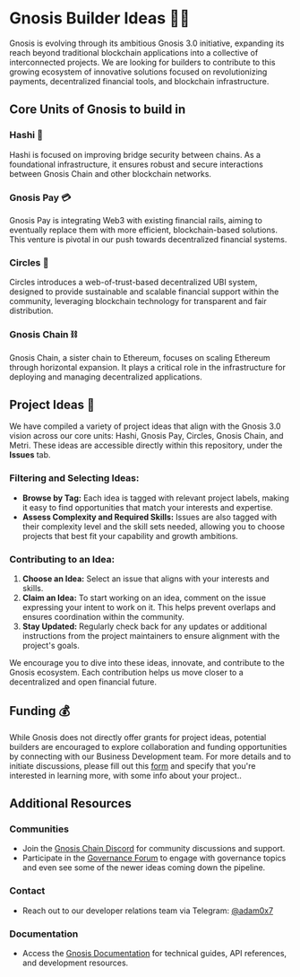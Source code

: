# Gnosis Builder Ideas 🦉🧠

Gnosis is evolving through its ambitious Gnosis 3.0 initiative, expanding its reach beyond traditional blockchain applications into a collective of interconnected projects. We are looking for builders to contribute to this growing ecosystem of innovative solutions focused on revolutionizing payments, decentralized financial tools, and blockchain infrastructure.

## Core Units of Gnosis to build in

### Hashi 🌉
Hashi is focused on improving bridge security between chains. As a foundational infrastructure, it ensures robust and secure interactions between Gnosis Chain and other blockchain networks.

### Gnosis Pay 💳
Gnosis Pay is integrating Web3 with existing financial rails, aiming to eventually replace them with more efficient, blockchain-based solutions. This venture is pivotal in our push towards decentralized financial systems.

### Circles 🔵
Circles introduces a web-of-trust-based decentralized UBI system, designed to provide sustainable and scalable financial support within the community, leveraging blockchain technology for transparent and fair distribution.

### Gnosis Chain ⛓️
Gnosis Chain, a sister chain to Ethereum, focuses on scaling Ethereum through horizontal expansion. It plays a critical role in the infrastructure for deploying and managing decentralized applications.

## Project Ideas 🧠

We have compiled a variety of project ideas that align with the Gnosis 3.0 vision across our core units: Hashi, Gnosis Pay, Circles, Gnosis Chain, and Metri. These ideas are accessible directly within this repository, under the **Issues** tab.

### Filtering and Selecting Ideas:
- **Browse by Tag:** Each idea is tagged with relevant project labels, making it easy to find opportunities that match your interests and expertise.
- **Assess Complexity and Required Skills:** Issues are also tagged with their complexity level and the skill sets needed, allowing you to choose projects that best fit your capability and growth ambitions.

### Contributing to an Idea:
1. **Choose an Idea:** Select an issue that aligns with your interests and skills.
2. **Claim an Idea:** To start working on an idea, comment on the issue expressing your intent to work on it. This helps prevent overlaps and ensures coordination within the community.
3. **Stay Updated:** Regularly check back for any updates or additional instructions from the project maintainers to ensure alignment with the project's goals.

We encourage you to dive into these ideas, innovate, and contribute to the Gnosis ecosystem. Each contribution helps us move closer to a decentralized and open financial future.


## Funding 💰

While Gnosis does not directly offer grants for project ideas, potential builders are encouraged to explore collaboration and funding opportunities by connecting with our Business Development team. For more details and to initiate discussions, please fill out this [form](https://tally.so/r/3lrN05) and specify that you're interested in learning more, with some info about your project..

## Additional Resources

### Communities
- Join the [Gnosis Chain Discord](#) for community discussions and support.
- Participate in the [Governance Forum](#) to engage with governance topics and even see some of the newer ideas coming down the pipeline.

### Contact
- Reach out to our developer relations team via Telegram: [@adam0x7](#)

### Documentation
- Access the [Gnosis Documentation](#) for technical guides, API references, and development resources.
